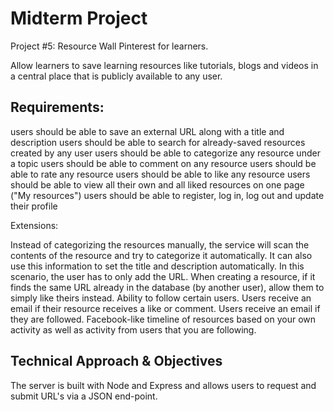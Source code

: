 # Midterm Project

Project #5: Resource Wall
Pinterest for learners.

Allow learners to save learning resources like tutorials, blogs and videos in a central place that is publicly available to any user.

## Requirements:

users should be able to save an external URL along with a title and description
users should be able to search for already-saved resources created by any user
users should be able to categorize any resource under a topic
users should be able to comment on any resource
users should be able to rate any resource
users should be able to like any resource
users should be able to view all their own and all liked resources on one page ("My resources")
users should be able to register, log in, log out and update their profile

Extensions:

Instead of categorizing the resources manually, the service will scan the contents of the resource and try to categorize it automatically. It can also use this information to set the title and description automatically. In this scenario, the user has to only add the URL.
When creating a resource, if it finds the same URL already in the database (by another user), allow them to simply like theirs instead.
Ability to follow certain users.
Users receive an email if their resource receives a like or comment.
Users receive an email if they are followed.
Facebook-like timeline of resources based on your own activity as well as activity from users that you are following.

## Technical Approach & Objectives

The server is built with Node and Express and allows users to request and submit URL's via a JSON end-point.

